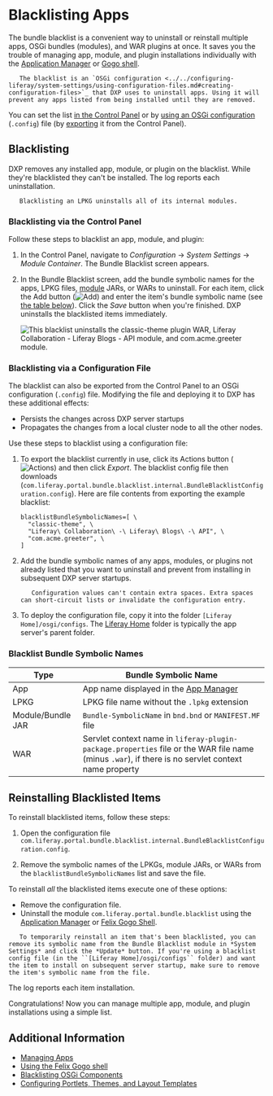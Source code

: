 # Blacklisting Apps

The bundle blacklist is a convenient way to uninstall or reinstall multiple apps, OSGi bundles (modules), and WAR plugins at once. It saves you the trouble of managing app, module, and plugin installations individually with the [Application Manager](./using-the-app-manager.md) or [Gogo shell](../../../liferay-internals/fundamentals/using-the-gogo-shell.md).

```important::
   The blacklist is an `OSGi configuration <../../configuring-liferay/system-settings/using-configuration-files.md#creating-configuration-files>`_ that DXP uses to uninstall apps. Using it will prevent any apps listed from being installed until they are removed.
```

You can set the list [in the Control Panel](#blacklisting-via-the-control-panel) or by [using an OSGi configuration](#blacklisting-via-a-configuration-file) (`.config`) file (by [exporting](../../configuring-liferay/configuration-files-and-factories/using-configuration-files.md#creating-configuration-files) it from the Control Panel).

## Blacklisting

DXP removes any installed app, module, or plugin on the blacklist. While they're blacklisted they can't be installed. The log reports each uninstallation.

```note::
   Blacklisting an LPKG uninstalls all of its internal modules.
```

### Blacklisting via the Control Panel

Follow these steps to blacklist an app, module, and plugin:

1. In the Control Panel, navigate to _Configuration_ &rarr; _System Settings_ &rarr; _Module Container_. The Bundle Blacklist screen appears.

1. In the Bundle Blacklist screen, add the bundle symbolic names for the apps, LPKG files, [module](https://help.liferay.com/hc/articles/360035467532-OSGi-and-Modularity#modules) JARs, or WARs to uninstall. For each item, click the Add button (![Add](../../../images/icon-add.png)) and enter the item's bundle symbolic name (see [the table below](#blacklist-bundle-symbolic-names)). Click the _Save_ button when you're finished. DXP uninstalls the blacklisted items immediately.

    ![This blacklist uninstalls the classic-theme plugin WAR, Liferay Collaboration - Liferay Blogs - API module, and com.acme.greeter module.](./blacklisting-apps/images/02.png)

### Blacklisting via a Configuration File

The blacklist can also be exported from the Control Panel to an OSGi configuration (`.config`) file. Modifying the file and deploying it to DXP has these additional effects:

* Persists the changes across DXP server startups
* Propagates the changes from a local cluster node to all the other nodes.

Use these steps to blacklist using a configuration file:

1. To export the blacklist currently in use, click its Actions button (![Actions](./blacklisting-apps/images/03.png)) and then click _Export_. The blacklist config file then downloads (`com.liferay.portal.bundle.blacklist.internal.BundleBlacklistConfiguration.config`). Here are file contents from exporting the example blacklist:

    ```properties
    blacklistBundleSymbolicNames=[ \
      "classic-theme", \
      "Liferay\ Collaboration\ -\ Liferay\ Blogs\ -\ API", \
      "com.acme.greeter", \
    ]
    ```

1. Add the bundle symbolic names of any apps, modules, or plugins not already listed that you want to uninstall and prevent from installing in subsequent DXP server startups.

    ```warning::
       Configuration values can't contain extra spaces. Extra spaces can short-circuit lists or invalidate the configuration entry.
    ```

1. To deploy the configuration file, copy it into the folder `[Liferay Home]/osgi/configs`. The [Liferay Home](../../../installation-and-upgrades/reference/liferay-home.md) folder is typically the app server's parent folder.

### Blacklist Bundle Symbolic Names

| Type       | Bundle Symbolic Name |
| ---------- | --------------|
| App        | App name displayed in the [App Manager](./using-the-app-manager.md) |
| LPKG       | LPKG file name without the `.lpkg` extension |
| Module/Bundle JAR | `Bundle-SymbolicName` in `bnd.bnd` or `MANIFEST.MF` file |
| WAR        | Servlet context name in `liferay-plugin-package.properties` file or the WAR file name (minus `.war`), if there is no servlet context name property |

## Reinstalling Blacklisted Items

To reinstall blacklisted items, follow these steps:

1. Open the configuration file `com.liferay.portal.bundle.blacklist.internal.BundleBlacklistConfiguration.config`.

1. Remove the symbolic names of the LPKGs, module JARs, or WARs from the `blacklistBundleSymbolicNames` list and save the file.

To reinstall _all_ the blacklisted items execute one of these options:

* Remove the configuration file.
* Uninstall the module `com.liferay.portal.bundle.blacklist` using the [Application Manager](./using-the-app-manager.md) or [Felix Gogo Shell](../../../liferay-internals/fundamentals/using-the-gogo-shell.md).

```tip::
   To temporarily reinstall an item that's been blacklisted, you can remove its symbolic name from the Bundle Blacklist module in *System Settings* and click the *Update* button. If you're using a blacklist config file (in the ``[Liferay Home]/osgi/configs`` folder) and want the item to install on subsequent server startup, make sure to remove the item's symbolic name from the file.
```

The log reports each item installation.

Congratulations! Now you can manage multiple app, module, and plugin installations using a simple list.

## Additional Information

* [Managing Apps](./using-the-app-manager.md)
* [Using the Felix Gogo shell](../../../liferay-internals/fundamentals/using-the-gogo-shell.md)
* [Blacklisting OSGi Components](./blacklisting-osgi-components.md)
* [Configuring Portlets, Themes, and Layout Templates](./configuring-portlets-themes-and-layout-templates.md)
